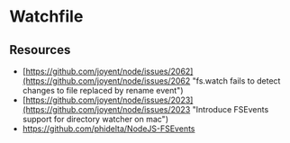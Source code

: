 # Watchfile

## Resources

- [https://github.com/joyent/node/issues/2062](https://github.com/joyent/node/issues/2062 "fs.watch fails to detect changes to file replaced by rename event")
- [https://github.com/joyent/node/issues/2023](https://github.com/joyent/node/issues/2023 "Introduce FSEvents support for directory watcher on mac")
- https://github.com/phidelta/NodeJS-FSEvents

